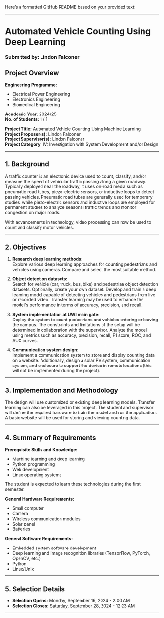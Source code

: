 Here’s a formatted GitHub README based on your provided text:

---

# Automated Vehicle Counting Using Deep Learning

### Submitted by: Lindon Falconer

## Project Overview

**Engineering Programme:**
- Electrical Power Engineering
- Electronics Engineering
- Biomedical Engineering

**Academic Year:** 2024/25  
**No. of Students:** 1 / 1

**Project Title:** Automated Vehicle Counting Using Machine Learning  
**Project Proposer(s):** Lindon Falconer  
**Project Supervisor(s):** Lindon Falconer  
**Project Category:** IV: Investigation with System Development and/or Design

---

## 1. Background

A traffic counter is an electronic device used to count, classify, and/or measure the speed of vehicular traffic passing along a given roadway. Typically deployed near the roadway, it uses on-road media such as pneumatic road tubes, piezo-electric sensors, or inductive loops to detect passing vehicles. Pneumatic road tubes are generally used for temporary studies, while piezo-electric sensors and inductive loops are employed for permanent studies to analyze seasonal traffic trends and monitor congestion on major roads.

With advancements in technology, video processing can now be used to count and classify motor vehicles.

---

## 2. Objectives

1. **Research deep learning methods:**  
   Explore various deep learning approaches for counting pedestrians and vehicles using cameras. Compare and select the most suitable method.

2. **Object detection datasets:**  
   Search for vehicle (car, truck, bus, bike) and pedestrian object detection datasets. Optionally, create your own dataset. Develop and train a deep learning model capable of detecting vehicles and pedestrians from live or recorded video. Transfer learning may be used to enhance the model's performance in terms of accuracy, precision, and recall.

3. **System implementation at UWI main gate:**  
   Deploy the system to count pedestrians and vehicles entering or leaving the campus. The constraints and limitations of the setup will be determined in collaboration with the supervisor. Analyze the model using metrics such as accuracy, precision, recall, F1 score, ROC, and AUC curves.

4. **Communication system design:**  
   Implement a communication system to store and display counting data on a website. Additionally, design a solar PV system, communication system, and enclosure to support the device in remote locations (this will not be implemented during the project).

---

## 3. Implementation and Methodology

The design will use customized or existing deep learning models. Transfer learning can also be leveraged in this project. The student and supervisor will define the required hardware to train the model and run the application. A basic website will be used for storing and viewing counting data.

---

## 4. Summary of Requirements

**Prerequisite Skills and Knowledge:**  
- Machine learning and deep learning  
- Python programming  
- Web development  
- Linux operating systems

The student is expected to learn these technologies during the first semester.

**General Hardware Requirements:**  
- Small computer  
- Camera  
- Wireless communication modules  
- Solar panel  
- Batteries

**General Software Requirements:**  
- Embedded system software development  
- Deep learning and image recognition libraries (TensorFlow, PyTorch, OpenCV, etc.)  
- Python  
- Linux/Unix

---

## 5. Selection Details

- **Selection Opens:** Monday, September 16, 2024 - 2:00 AM  
- **Selection Closes:** Saturday, September 28, 2024 - 12:23 AM  

---

